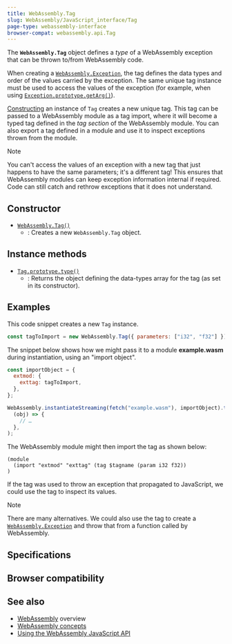 ```yaml
---
title: WebAssembly.Tag
slug: WebAssembly/JavaScript_interface/Tag
page-type: webassembly-interface
browser-compat: webassembly.api.Tag
---
```




The **`WebAssembly.Tag`** object defines a _type_ of a WebAssembly exception that can be thrown to/from WebAssembly code.

When creating a [`WebAssembly.Exception`](/WebAssembly/JavaScript_interface/Exception), the tag defines the data types and order of the values carried by the exception.
The same unique tag instance must be used to access the values of the exception (for example, when using [`Exception.prototype.getArg()`](/WebAssembly/JavaScript_interface/Exception/getArg)).

[Constructing](/WebAssembly/JavaScript_interface/Tag/Tag) an instance of `Tag` creates a new unique tag.
This tag can be passed to a WebAssembly module as a tag import, where it will become a typed tag defined in the _tag section_ of the WebAssembly module.
You can also export a tag defined in a module and use it to inspect exceptions thrown from the module.

> [!NOTE]
> You can't access the values of an exception with a new tag that just happens to have the same parameters; it's a different tag!
> This ensures that WebAssembly modules can keep exception information internal if required.
> Code can still catch and rethrow exceptions that it does not understand.

## Constructor

- [`WebAssembly.Tag()`](/WebAssembly/JavaScript_interface/Tag/Tag)
  - : Creates a new `WebAssembly.Tag` object.

## Instance methods

- [`Tag.prototype.type()`](/WebAssembly/JavaScript_interface/Tag/type)
  - : Returns the object defining the data-types array for the tag (as set in its constructor).

## Examples

This code snippet creates a new `Tag` instance.

```js
const tagToImport = new WebAssembly.Tag({ parameters: ["i32", "f32"] });
```

The snippet below shows how we might pass it to a module **example.wasm** during instantiation, using an "import object".

```js
const importObject = {
  extmod: {
    exttag: tagToImport,
  },
};

WebAssembly.instantiateStreaming(fetch("example.wasm"), importObject).then(
  (obj) => {
    // …
  },
);
```

The WebAssembly module might then import the tag as shown below:

```wasm
(module
  (import "extmod" "exttag" (tag $tagname (param i32 f32))
)
```

If the tag was used to throw an exception that propagated to JavaScript, we could use the tag to inspect its values.

> [!NOTE]
> There are many alternatives. We could also use the tag to create a [`WebAssembly.Exception`](/WebAssembly/JavaScript_interface/Exception) and throw that from a function called by WebAssembly.

## Specifications



## Browser compatibility



## See also

- [WebAssembly](/WebAssembly) overview
- [WebAssembly concepts](/WebAssembly/Concepts)
- [Using the WebAssembly JavaScript API](/WebAssembly/Using_the_JavaScript_API)
